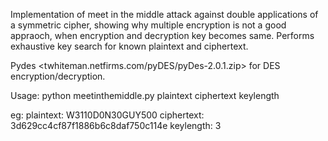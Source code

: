 Implementation of meet in the middle attack against double
applications of a symmetric cipher, showing why multiple encryption is not a good appraoch, when encryption and decryption key becomes same.
Performs exhaustive key search for known plaintext and ciphertext.

Pydes <twhiteman.netfirms.com/pyDES/pyDes-2.0.1.zip> for DES encryption/decryption.

Usage:
python meetinthemiddle.py plaintext ciphertext keylength

eg:
plaintext: W3110D0N30GUY500
ciphertext: 3d629cc4cf87f1886b6c8daf750c114e
keylength: 3
